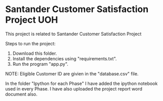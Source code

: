 # Santander Customer Satisfaction Project UOH
This project is related to Santander Customer Satisfaction Project

Steps to run the project:
1. Download this folder.
2. Install the dependencies using "requirements.txt".
3. Run the program "app.py".

NOTE: Eligible Customer ID are givien in the "database.csv" file.

In the folder "Ipython for each Phase" I have added the ipython notebook used in every Phase.
I have also uploaded the project report word document also.
